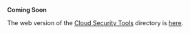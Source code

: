 **Coming Soon**

The web version of the [Cloud Security Tools](https://cloudberry.engineering/tool/) directory is [here]((https://cloudberry.engineering/tool/)).

